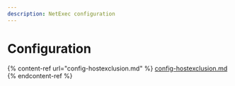 ```yaml
---
description: NetExec configuration
---
```


# Configuration

{% content-ref url="config-hostexclusion.md" %}
[config-hostexclusion.md](config-hostexclusion.md)
{% endcontent-ref %}
